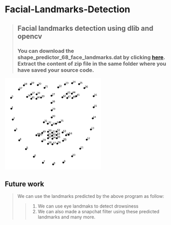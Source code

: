 # Facial-Landmarks-Detection
> ## Facial landmarks detection using dlib and opencv
> ### You can download the shape_predictor_68_face_landmarks.dat by clicking [here](http://dlib.net/files/shape_predictor_68_face_landmarks.dat.bz2). Extract the content of zip file in the same folder where you have saved your source code.

<img src = "facial landmarks image/landmarks.png" width = 300>

## Future work
> We can use the landmarks predicted by the above program as follow:
>> 1. We can use eye landmaks to detect drowsiness
>> 2. We can also made a snapchat filter using these predicted landmarks and many more.
